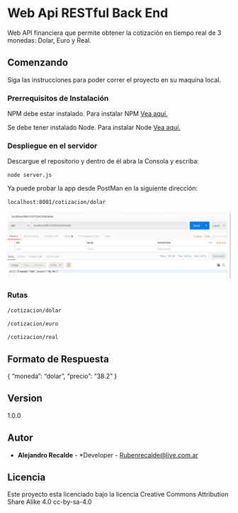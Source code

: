 # Web Api RESTful Back End

Web API financiera que permite obtener la cotización en tiempo real de 3 monedas: Dolar, Euro y Real.

## Comenzando

Siga las instrucciones para poder correr el proyecto en su maquina local. 

### Prerrequisitos de Instalación 

NPM debe estar instalado. Para instalar NPM [Vea aquí.](https://www.npmjs.com/get-npm)

Se debe tener instalado Node. Para instalar Node [Vea aquí.](https://howtonode.org/how-to-install-nodejs)

### Despliegue en el servidor

Descargue el repositorio y dentro de él abra la Consola y escriba:

```
node server.js
```

Ya puede probar la app desde PostMan en la siguiente dirección:

```
localhost:8001/cotizacion/dolar
```
![](api.png)

### Rutas

```
/cotizacion/dolar
```
```
/cotizacion/euro
```
```
/cotizacion/real
```

## Formato de Respuesta

{
“moneda”: “dolar”,
“precio”: “38.2”
}

## Version

1.0.0

## Autor

* **Alejandro Recalde** - *Developer - Rubenrecalde@live.com.ar


## Licencia

Este proyecto esta licenciado bajo la licencia Creative Commons Attribution Share Alike 4.0	cc-by-sa-4.0

